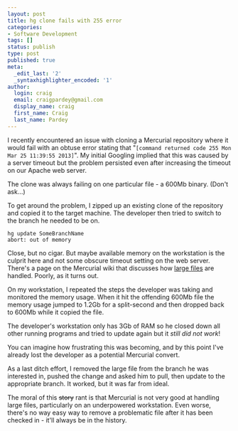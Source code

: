 ```yaml
---
layout: post
title: hg clone fails with 255 error
categories:
- Software Development
tags: []
status: publish
type: post
published: true
meta:
  _edit_last: '2'
  _syntaxhighlighter_encoded: '1'
author:
  login: craig
  email: craigpardey@gmail.com
  display_name: craig
  first_name: Craig
  last_name: Pardey
---
```


I recently encountered an issue with cloning a Mercurial repository where it
would fail with an obtuse error stating that "`[command returned code 255 Mon
Mar 25 11:39:55 2013]`". My initial Googling implied that this was caused by a
server timeout but the problem persisted even after increasing the timeout on
our Apache web server.

The clone was always failing on one particular file - a 600Mb binary. (Don't
ask...)

To get around the problem, I zipped up an existing clone of the repository and
copied it to the target machine. The developer then tried to switch to the
branch he needed to be on.

	hg update SomeBranchName  
	abort: out of memory  

Close, but no cigar. But maybe available memory on the workstation is the
culprit here and not some obscure timeout setting on the web server. There's a
page on the Mercurial wiki that discusses how [large
files](http://mercurial.selenic.com/wiki/HandlingLargeFiles) are handled.
Poorly, as it turns out.

On my workstation, I repeated the steps the developer was taking and monitored
the memory usage. When it hit the offending 600Mb file the memory usage jumped
to 1.2Gb for a split-second and then dropped back to 600Mb while it copied the
file.

The developer's workstation only has 3Gb of RAM so he closed down all other
running programs and tried to update again but it _still did not work_!

You can imagine how frustrating this was becoming, and by this point I've
already lost the developer as a potential Mercurial convert.

As a last ditch effort, I removed the large file from the branch he was
interested in, pushed the change and asked him to pull, then update to the
appropriate branch. It worked, but it was far from ideal.

The moral of this <del>story</del> rant is that Mercurial is not very good at
handling large files, particularly on an underpowered workstation. Even worse,
there's no way easy way to remove a problematic file after it has been checked
in - it'll always be in the history.

